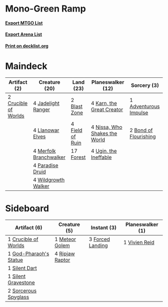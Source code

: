 # Mono-Green Ramp

#### [Export MTGO List](../collection/Mono-Green%20Ramp/Mono-Green%20Ramp.txt)
#### [Export Arena List](../collection/Mono-Green%20Ramp/Mono-Green%20Ramp_arena.txt)
#### [Print on decklist.org](http://decklist.org/?deckmain=1%09Adventurous%20Impulse%0A2%09Blast%20Zone%0A2%09Bond%20of%20Flourishing%0A2%09Crucible%20of%20Worlds%0A4%09Field%20of%20Ruin%0A17%09Forest%0A4%09Jadelight%20Ranger%0A4%09Karn,%20the%20Great%20Creator%0A4%09Llanowar%20Elves%0A4%09Merfolk%20Branchwalker%0A4%09Nissa,%20Who%20Shakes%20the%20World%0A4%09Paradise%20Druid%0A4%09Ugin,%20the%20Ineffable%0A4%09Wildgrowth%20Walker&deckside=1%09Crucible%20of%20Worlds%0A3%09Forced%20Landing%0A1%09God-Pharaoh's%20Statue%0A1%09Meteor%20Golem%0A4%09Ripjaw%20Raptor%0A1%09Silent%20Dart%0A1%09Silent%20Gravestone%0A2%09Sorcerous%20Spyglass%0A1%09Vivien%20Reid)
# Maindeck

|                                         Artifact (2)                                          |                                          Creature (20)                                          |                                        Land (23)                                         |                                           Planeswalker (12)                                            |                                          Sorcery (3)                                           |
|-----------------------------------------------------------------------------------------------|-------------------------------------------------------------------------------------------------|------------------------------------------------------------------------------------------|--------------------------------------------------------------------------------------------------------|------------------------------------------------------------------------------------------------|
|2 [Crucible of Worlds](http://gatherer.wizards.com/Pages/Card/Details.aspx?multiverseid=129480)|4 [Jadelight Ranger](http://gatherer.wizards.com/Pages/Card/Details.aspx?multiverseid=439793)    |2 [Blast Zone](http://gatherer.wizards.com/Pages/Card/Details.aspx?multiverseid=461171)   |4 [Karn, the Great Creator](http://gatherer.wizards.com/Pages/Card/Details.aspx?multiverseid=460928)    |1 [Adventurous Impulse](http://gatherer.wizards.com/Pages/Card/Details.aspx?multiverseid=443041)|
|                                                                                               |4 [Llanowar Elves](http://gatherer.wizards.com/Pages/Card/Details.aspx?multiverseid=129626)      |4 [Field of Ruin](http://gatherer.wizards.com/Pages/Card/Details.aspx?multiverseid=435415)|4 [Nissa, Who Shakes the World](http://gatherer.wizards.com/Pages/Card/Details.aspx?multiverseid=461096)|2 [Bond of Flourishing](http://gatherer.wizards.com/Pages/Card/Details.aspx?multiverseid=461082)|
|                                                                                               |4 [Merfolk Branchwalker](http://gatherer.wizards.com/Pages/Card/Details.aspx?multiverseid=435353)|17 [Forest](http://gatherer.wizards.com/Pages/Card/Details.aspx?multiverseid=439860)      |4 [Ugin, the Ineffable](http://gatherer.wizards.com/Pages/Card/Details.aspx?multiverseid=460929)        |                                                                                                |
|                                                                                               |4 [Paradise Druid](http://gatherer.wizards.com/Pages/Card/Details.aspx?multiverseid=461098)      |                                                                                          |                                                                                                        |                                                                                                |
|                                                                                               |4 [Wildgrowth Walker](http://gatherer.wizards.com/Pages/Card/Details.aspx?multiverseid=435372)   |                                                                                          |                                                                                                        |                                                                                                |


# Sideboard

|                                          Artifact (6)                                           |                                       Creature (5)                                       |                                        Instant (3)                                        |                                    Planeswalker (1)                                    |
|-------------------------------------------------------------------------------------------------|------------------------------------------------------------------------------------------|-------------------------------------------------------------------------------------------|----------------------------------------------------------------------------------------|
|1 [Crucible of Worlds](http://gatherer.wizards.com/Pages/Card/Details.aspx?multiverseid=129480)  |1 [Meteor Golem](http://gatherer.wizards.com/Pages/Card/Details.aspx?multiverseid=447378) |3 [Forced Landing](http://gatherer.wizards.com/Pages/Card/Details.aspx?multiverseid=461088)|1 [Vivien Reid](http://gatherer.wizards.com/Pages/Card/Details.aspx?multiverseid=447344)|
|1 [God-Pharaoh's Statue](http://gatherer.wizards.com/Pages/Card/Details.aspx?multiverseid=461165)|4 [Ripjaw Raptor](http://gatherer.wizards.com/Pages/Card/Details.aspx?multiverseid=435359)|                                                                                           |                                                                                        |
|1 [Silent Dart](http://gatherer.wizards.com/Pages/Card/Details.aspx?multiverseid=452991)         |                                                                                          |                                                                                           |                                                                                        |
|1 [Silent Gravestone](http://gatherer.wizards.com/Pages/Card/Details.aspx?multiverseid=439846)   |                                                                                          |                                                                                           |                                                                                        |
|2 [Sorcerous Spyglass](http://gatherer.wizards.com/Pages/Card/Details.aspx?multiverseid=435407)  |                                                                                          |                                                                                           |                                                                                        |

